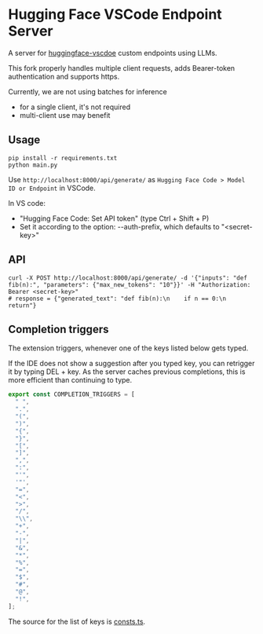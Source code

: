 # Hugging Face VSCode Endpoint Server

A server for [huggingface-vscdoe](https://github.com/huggingface/huggingface-vscode) custom endpoints using LLMs.

This fork properly handles multiple client requests, adds Bearer-token authentication and supports https.

Currently, we are not using batches for inference
  * for a single client, it's not required
  * multi-client use may benefit

## Usage

```shell
pip install -r requirements.txt
python main.py
```

Use `http://localhost:8000/api/generate/` as `Hugging Face Code > Model ID or Endpoint` in VSCode.

In VS code: 
* "Hugging Face Code: Set API token" (type Ctrl + Shift + P)
* Set it according to the option: --auth-prefix, which defaults to "&lt;secret-key&gt;"

## API

```shell
curl -X POST http://localhost:8000/api/generate/ -d '{"inputs": "def fib(n):", "parameters": {"max_new_tokens": "10"}}' -H "Authorization: Bearer <secret-key>"
# response = {"generated_text": "def fib(n):\n    if n == 0:\n        return"}
```

## Completion triggers
The extension triggers, whenever one of the keys listed below gets typed. 

If the IDE does not show a suggestion after you typed key, you can retrigger it by typing DEL + key. As the server caches previous completions, this is more efficient than continuing to type.

```typescript
export const COMPLETION_TRIGGERS = [
  " ",
  ".",
  "(",
  ")",
  "{",
  "}",
  "[",
  "]",
  ",",
  ":",
  "'",
  '"',
  "=",
  "<",
  ">",
  "/",
  "\\",
  "+",
  "-",
  "|",
  "&",
  "*",
  "%",
  "=",
  "$",
  "#",
  "@",
  "!",
];
```
The source for the list of keys is [consts.ts](https://github.com/huggingface/huggingface-vscode/blob/master/src/globals/consts.ts).
